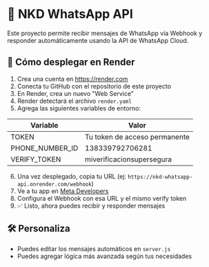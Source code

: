 # 📲 NKD WhatsApp API

Este proyecto permite recibir mensajes de WhatsApp vía Webhook y responder automáticamente usando la API de WhatsApp Cloud.

## 🚀 Cómo desplegar en Render

1. Crea una cuenta en https://render.com
2. Conecta tu GitHub con el repositorio de este proyecto
3. En Render, crea un nuevo "Web Service"
4. Render detectará el archivo `render.yaml`
5. Agrega las siguientes variables de entorno:

| Variable         | Valor |
|------------------|-------|
| TOKEN            | Tu token de acceso permanente |
| PHONE_NUMBER_ID  | 138339792706281 |
| VERIFY_TOKEN     | miverificacionsupersegura |

6. Una vez desplegado, copia tu URL (ej: `https://nkd-whatsapp-api.onrender.com/webhook`)
7. Ve a tu app en [Meta Developers](https://developers.facebook.com)
8. Configura el Webhook con esa URL y el mismo verify token
9. ✅ Listo, ahora puedes recibir y responder mensajes

## 🛠 Personaliza
- Puedes editar los mensajes automáticos en `server.js`
- Puedes agregar lógica más avanzada según tus necesidades
